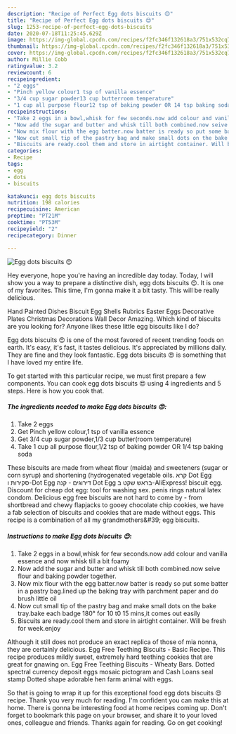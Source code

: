 ```yaml
---
description: "Recipe of Perfect Egg dots biscuits 😍"
title: "Recipe of Perfect Egg dots biscuits 😍"
slug: 1253-recipe-of-perfect-egg-dots-biscuits
date: 2020-07-18T11:25:45.629Z
image: https://img-global.cpcdn.com/recipes/f2fc346f132618a3/751x532cq70/egg-dots-biscuits-😍-recipe-main-photo.jpg
thumbnail: https://img-global.cpcdn.com/recipes/f2fc346f132618a3/751x532cq70/egg-dots-biscuits-😍-recipe-main-photo.jpg
cover: https://img-global.cpcdn.com/recipes/f2fc346f132618a3/751x532cq70/egg-dots-biscuits-😍-recipe-main-photo.jpg
author: Millie Cobb
ratingvalue: 3.2
reviewcount: 6
recipeingredient:
- "2 eggs"
- "Pinch yellow colour1 tsp of vanilla essence"
- "3/4 cup sugar powder13 cup butterroom temperature"
- "1 cup all purpose flour12 tsp of baking powder OR 14 tsp baking soda"
recipeinstructions:
- "Take 2 eggs in a bowl,whisk for few seconds.now add colour and vanilla essence and now whisk till a bit foamy"
- "Now add the sugar and butter and whisk till both combined.now seive flour and baking powder together."
- "Now mix flour with the egg batter.now batter is ready so put some batter in a pastry bag.lined up the baking tray with parchment paper and do brush little oil"
- "Now cut small tip of the pastry bag and make small dots on the bake tray.bake each badge 180° for 10 t0 15 mins,it comes out easily"
- "Biscuits are ready.cool them and store in airtight container. Will be fresh for week.enjoy"
categories:
- Recipe
tags:
- egg
- dots
- biscuits

katakunci: egg dots biscuits 
nutrition: 198 calories
recipecuisine: American
preptime: "PT21M"
cooktime: "PT53M"
recipeyield: "2"
recipecategory: Dinner

---
```



![Egg dots biscuits 😍](https://img-global.cpcdn.com/recipes/f2fc346f132618a3/751x532cq70/egg-dots-biscuits-😍-recipe-main-photo.jpg)

Hey everyone, hope you're having an incredible day today. Today, I will show you a way to prepare a distinctive dish, egg dots biscuits 😍. It is one of my favorites. This time, I'm gonna make it a bit tasty. This will be really delicious.

Hand Painted Dishes Biscuit Egg Shells Rubrics Easter Eggs Decorative Plates Christmas Decorations Wall Decor Amazing. Which kind of biscuits are you looking for? Anyone likes these little egg biscuits like I do?

Egg dots biscuits 😍 is one of the most favored of recent trending foods on earth. It's easy, it's fast, it tastes delicious. It's appreciated by millions daily. They are fine and they look fantastic. Egg dots biscuits 😍 is something that I have loved my entire life.


To get started with this particular recipe, we must first prepare a few components. You can cook egg dots biscuits 😍 using 4 ingredients and 5 steps. Here is how you cook that.

<!--inarticleads1-->

##### The ingredients needed to make Egg dots biscuits 😍:

1. Take 2 eggs
1. Get Pinch yellow colour,1 tsp of vanilla essence
1. Get 3/4 cup sugar powder,1/3 cup butter(room temperature)
1. Take 1 cup all purpose flour,1/2 tsp of baking powder OR 1/4 tsp baking soda


These biscuits are made from wheat flour (maida) and sweeteners (sugar or corn syrup) and shortening (hydrogenated vegetable oils. קרא Dot Egg סקירות ו-Dot Egg דירוגים - קנה Dot Egg בראש שקט ב-AliExpress! biscuit egg. Discount for cheap dot egg: tool for washing sex. penis rings natural latex condom. Delicious egg free biscuits are not hard to come by - from shortbread and chewy flapjacks to gooey chocolate chip cookies, we have a fab selection of biscuits and cookies that are made without eggs. This recipe is a combination of all my grandmothers\&#39; egg biscuits. 

<!--inarticleads2-->

##### Instructions to make Egg dots biscuits 😍:

1. Take 2 eggs in a bowl,whisk for few seconds.now add colour and vanilla essence and now whisk till a bit foamy
1. Now add the sugar and butter and whisk till both combined.now seive flour and baking powder together.
1. Now mix flour with the egg batter.now batter is ready so put some batter in a pastry bag.lined up the baking tray with parchment paper and do brush little oil
1. Now cut small tip of the pastry bag and make small dots on the bake tray.bake each badge 180° for 10 t0 15 mins,it comes out easily
1. Biscuits are ready.cool them and store in airtight container. Will be fresh for week.enjoy


Although it still does not produce an exact replica of those of mia nonna, they are certainly delicious. Egg Free Teething Biscuits - Basic Recipe. This recipe produces mildly sweet, extremely hard teething cookies that are great for gnawing on. Egg Free Teething Biscuits - Wheaty Bars. Dotted spectral currency deposit eggs mosaic pictogram and Cash Loans seal stamp Dotted shape adorable hen farm animal with eggs. 

So that is going to wrap it up for this exceptional food egg dots biscuits 😍 recipe. Thank you very much for reading. I'm confident you can make this at home. There is gonna be interesting food at home recipes coming up. Don't forget to bookmark this page on your browser, and share it to your loved ones, colleague and friends. Thanks again for reading. Go on get cooking!
